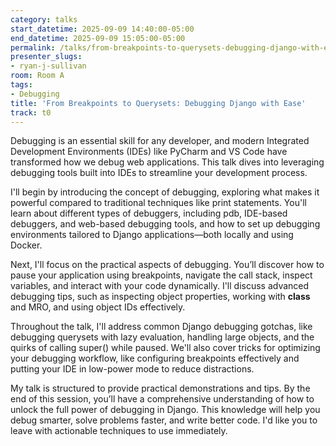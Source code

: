 ```yaml
---
category: talks
start_datetime: 2025-09-09 14:40:00-05:00
end_datetime: 2025-09-09 15:05:00-05:00
permalink: /talks/from-breakpoints-to-querysets-debugging-django-with-ease/
presenter_slugs:
- ryan-j-sullivan
room: Room A
tags:
- Debugging
title: 'From Breakpoints to Querysets: Debugging Django with Ease'
track: t0
---
```


Debugging is an essential skill for any developer, and modern Integrated Development Environments (IDEs) like PyCharm and VS Code have transformed how we debug web applications. This talk dives into leveraging debugging tools built into IDEs to streamline your development process.

I'll begin by introducing the concept of debugging, exploring what makes it powerful compared to traditional techniques like print statements. You'll learn about different types of debuggers, including pdb, IDE-based debuggers, and web-based debugging tools, and how to set up debugging environments tailored to Django applications—both locally and using Docker.

Next, I'll focus on the practical aspects of debugging. You’ll discover how to pause your application using breakpoints, navigate the call stack, inspect variables, and interact with your code dynamically. I'll discuss advanced debugging tips, such as inspecting object properties, working with __class__ and MRO, and using object IDs effectively.

Throughout the talk, I'll address common Django debugging gotchas, like debugging querysets with lazy evaluation, handling large objects, and the quirks of calling super() while paused. We'll also cover tricks for optimizing your debugging workflow, like configuring breakpoints effectively and putting your IDE in low-power mode to reduce distractions.

My talk is structured to provide practical demonstrations and tips. By the end of this session, you’ll have a comprehensive understanding of how to unlock the full power of debugging in Django. This knowledge will help you debug smarter, solve problems faster, and write better code. I'd like you to leave with actionable techniques to use immediately.